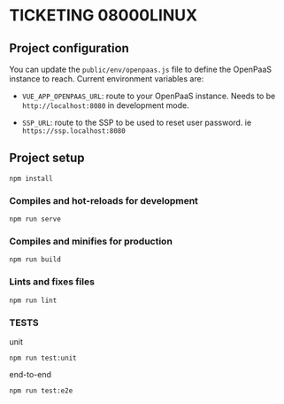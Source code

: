 # TICKETING 08000LINUX

## Project configuration

You can update the `public/env/openpaas.js` file to define the OpenPaaS instance to reach. Current environment variables are:

- `VUE_APP_OPENPAAS_URL`: route to your OpenPaaS instance. Needs to be `http://localhost:8080` in development mode.

- `SSP_URL`: route to the SSP to be used to reset user password. ie `https://ssp.localhost:8080` 


## Project setup
```
npm install
```

### Compiles and hot-reloads for development
```
npm run serve
```

### Compiles and minifies for production
```
npm run build
```

### Lints and fixes files
```
npm run lint
```

### TESTS
 unit
```
npm run test:unit
```
end-to-end
```
npm run test:e2e
```
